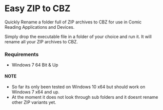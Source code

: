<h1>Easy ZIP to CBZ</h1>

Quickly Rename a folder full of ZIP archives to CBZ for use in Comic Reading Applications and Devices.

Simply drop the executable file in a folder of your choice and run it. It will rename all your ZIP archives to CBZ. 


<h3> Requirements </h3>

- Windows 7 64 Bit & Up


<h4>NOTE</h4>

- So far its only been tested on Windows 10 x64 but should work on Windows 7 x64 and up.
- At the moment it does not look through sub folders and it doesnt rename other ZIP variants yet.
